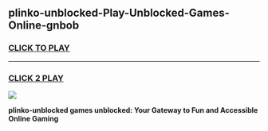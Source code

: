 
## plinko-unblocked-Play-Unblocked-Games-Online-gnbob
<h3>
<a href="https://premium76.site?title=plinko-unblocked&ref=25A">CLICK TO PLAY</a></h3>
<hr>

<h3>
<a href="https://premium76.site?title=plinko-unblocked&ref=25A">CLICK 2 PLAY</a>
  
</h3>

<a href="https://premium76.site?title=plinko-unblocked&ref=25A"><img src="https://clearcache.store/games.png"></a>


**plinko-unblocked games unblocked: Your Gateway to Fun and Accessible Online Gaming**
